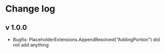 # Change log

## v 1.0.0

- Bugfix: PlaceholderExtensions.AppendResolved("AddingPortion") did not add anything